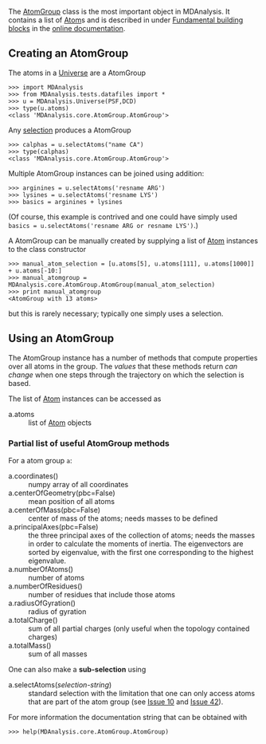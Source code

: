 The [AtomGroup](http://code.google.com/p/mdanalysis/source/browse/MDAnalysis/core/AtomGroup.py#108) class is the most important object in MDAnalysis. It contains a list of [Atom](http://code.google.com/p/mdanalysis/source/browse/MDAnalysis/core/AtomGroup.py#38)s and is described in under [Fundamental building blocks](http://mdanalysis.googlecode.com/git-history/develop/package/doc/html/documentation_pages/core/AtomGroup.html) in the [online documentation](http://mdanalysis.googlecode.com/git-history/develop/package/doc/html/index.html).

## Creating an AtomGroup ##

The atoms in a [Universe](Universe) are a AtomGroup
```
>>> import MDAnalysis
>>> from MDAnalysis.tests.datafiles import *
>>> u = MDAnalysis.Universe(PSF,DCD)
>>> type(u.atoms)
<class 'MDAnalysis.core.AtomGroup.AtomGroup'>
```

Any [selection](Documentation#Selections) produces a AtomGroup
```
>>> calphas = u.selectAtoms("name CA")
>>> type(calphas)
<class 'MDAnalysis.core.AtomGroup.AtomGroup'>
```


Multiple AtomGroup instances can be joined using addition:
```
>>> arginines = u.selectAtoms('resname ARG')
>>> lysines = u.selectAtoms('resname LYS')
>>> basics = arginines + lysines
```
(Of course, this example is contrived and one could have simply used `basics = u.selectAtoms('resname ARG or resname LYS')`.)

A AtomGroup can be manually created by supplying a list of [Atom](Atom) instances to the class constructor
```
>>> manual_atom_selection = [u.atoms[5], u.atoms[111], u.atoms[1000]] + u.atoms[-10:]
>>> manual_atomgroup = MDAnalysis.core.AtomGroup.AtomGroup(manual_atom_selection)
>>> print manual_atomgroup
<AtomGroup with 13 atoms>
```

but this is rarely necessary; typically one simply uses a selection.

## Using an AtomGroup ##

The AtomGroup instance has a number of methods that compute properties over all atoms in the group. The _values_ that these methods return _can change_ when one steps through the trajectory on which the selection is based.

The list of [Atom](Atom) instances can be accessed as
<dl>
<dt>a.atoms</dt>
<dd>list of <a href='Atom.md'>Atom</a> objects</dd>
</dl>


### Partial list of useful AtomGroup methods ###
For a atom group `a`:
<dl>
<dt>a.coordinates()</dt>
<dd>numpy array of all coordinates</dd>
<dt>a.centerOfGeometry(pbc=False)</dt>
<dd>mean position of all atoms</dd>
<dt>a.centerOfMass(pbc=False)</dt>
<dd>center of mass of the atoms; needs masses to be defined</dd>
<dt>a.principalAxes(pbc=False)</dt>
<dd>the three principal axes of the collection of atoms; needs the masses in order to calculate the moments of inertia. The eigenvectors are sorted by eigenvalue, with the first one corresponding to the highest eigenvalue.</dd>
<dt>a.numberOfAtoms()</dt>
<dd>number of atoms</dd>
<dt>a.numberOfResidues()</dt>
<dd>number of residues that include those atoms</dd>
<dt>a.radiusOfGyration()</dt>
<dd>radius of gyration</dd>
<dt>a.totalCharge()</dt>
<dd>sum of all partial charges (only useful when the topology contained charges)</dd>
<dt>a.totalMass()</dt>
<dd>sum of all masses</dd>
</dl>

One can also make a **sub-selection** using
<dl>
<dt>a.selectAtoms(<i>selection-string</i>)</dt>
<dd>standard selection with the limitation that one can only access atoms that are part of the atom group (see <a href='https://code.google.com/p/mdanalysis/issues/detail?id=10'>Issue 10</a> and <a href='https://code.google.com/p/mdanalysis/issues/detail?id=42'>Issue 42</a>).</dd>
</dl>



For more information the documentation string that can be obtained with
```
>>> help(MDAnalysis.core.AtomGroup.AtomGroup)
```
